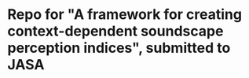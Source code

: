 # Repo for "A framework for creating context-dependent soundscape perception indices", submitted to JASA
